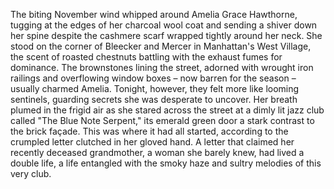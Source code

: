 The biting November wind whipped around Amelia Grace Hawthorne, tugging at the edges of her charcoal wool coat and sending a shiver down her spine despite the cashmere scarf wrapped tightly around her neck.  She stood on the corner of Bleecker and Mercer in Manhattan's West Village, the scent of roasted chestnuts battling with the exhaust fumes for dominance.  The brownstones lining the street, adorned with wrought iron railings and overflowing window boxes – now barren for the season – usually charmed Amelia. Tonight, however, they felt more like looming sentinels, guarding secrets she was desperate to uncover.  Her breath plumed in the frigid air as she stared across the street at a dimly lit jazz club called "The Blue Note Serpent," its emerald green door a stark contrast to the brick façade.  This was where it had all started, according to the crumpled letter clutched in her gloved hand. A letter that claimed her recently deceased grandmother, a woman she barely knew, had lived a double life, a life entangled with the smoky haze and sultry melodies of this very club.
